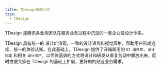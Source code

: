 ```yaml
---
title: TDesign简单介绍
tags:
  - TDesign
---
```

TDesign 是腾讯各业务团队在服务业务过程中沉淀的一套企业级设计体系。

TDesign 具有统一的 设计价值观，一致的设计语言和视觉风格，帮助用户形成连续、统一的体验认知。在此基础上，TDesign 提供了开箱即用的 `UI 组件库`、`设计指南` 和相关 `设计资产`，以优雅高效的方式将设计和研发从重复劳动中解放出来，同时方便大家在 TDesign 的基础上扩展，更好的的贴近业务需求。